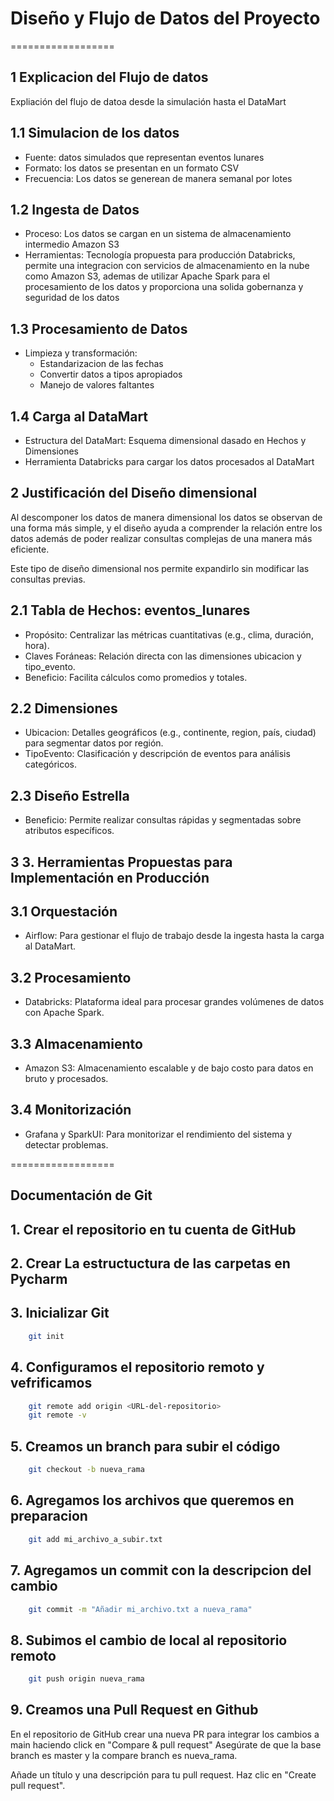 # Diseño y Flujo de Datos del Proyecto

==================

## 1 Explicacion del Flujo de datos
Expliación del flujo de datoa desde la simulación hasta el DataMart

## 1.1 Simulacion de los datos
- Fuente: datos simulados que representan eventos lunares
- Formato: los datos se presentan en un formato CSV
- Frecuencia: Los datos se generean de manera semanal por lotes

## 1.2 Ingesta de Datos
- Proceso: Los datos se cargan en un sistema de almacenamiento intermedio Amazon S3
- Herramientas: Tecnología propuesta para producción Databricks, permite una integracion con servicios de almacenamiento en la nube como Amazon S3, ademas de utilizar Apache Spark para el procesamiento de los datos y proporciona una solida gobernanza y seguridad de los datos

## 1.3 Procesamiento de Datos
- Limpieza y transformación:
    - Estandarizacion de las fechas
    - Convertir datos a tipos apropiados
    - Manejo de valores faltantes

## 1.4 Carga al DataMart
- Estructura del DataMart: Esquema dimensional dasado en Hechos y Dimensiones
- Herramienta Databricks para cargar los datos procesados al DataMart


## 2 Justificación del Diseño dimensional
Al descomponer los datos de manera dimensional los datos se observan de una forma más simple,
y el diseño ayuda a comprender la relación entre los datos además de poder realizar consultas complejas de una manera más eficiente.

Este tipo de diseño dimensional nos permite expandirlo sin modificar las consultas previas.

## 2.1 Tabla de Hechos: eventos_lunares
- Propósito: Centralizar las métricas cuantitativas (e.g., clima, duración, hora).
- Claves Foráneas: Relación directa con las dimensiones ubicacion y tipo_evento.
- Beneficio: Facilita cálculos como promedios y  totales.

## 2.2 Dimensiones
- Ubicacion: Detalles geográficos (e.g., continente, region, país, ciudad) para segmentar datos por región.
- TipoEvento: Clasificación y descripción de eventos para análisis categóricos.

## 2.3 Diseño Estrella
- Beneficio: Permite realizar consultas rápidas y segmentadas sobre atributos específicos.


## 3 3. Herramientas Propuestas para Implementación en Producción

## 3.1 Orquestación
- Airflow: Para gestionar el flujo de trabajo desde la ingesta hasta la carga al DataMart.

## 3.2 Procesamiento
- Databricks: Plataforma ideal para procesar grandes volúmenes de datos con Apache Spark.

## 3.3 Almacenamiento
- Amazon S3: Almacenamiento escalable y de bajo costo para datos en bruto y procesados.

## 3.4 Monitorización
- Grafana y SparkUI: Para monitorizar el rendimiento del sistema y detectar problemas.

==================
## Documentación de Git
## 1. Crear el repositorio en tu cuenta de GitHub
## 2. Crear La estructuctura de las carpetas en Pycharm
## 3. Inicializar Git

```bash
    git init
```
## 4. Configuramos el repositorio remoto y vefrificamos
```bash
    git remote add origin <URL-del-repositorio>
    git remote -v
```
## 5. Creamos un branch para subir el código
```bash
    git checkout -b nueva_rama
```
## 6. Agregamos los archivos que queremos en preparacion
```bash
    git add mi_archivo_a_subir.txt
```
## 7. Agregamos un commit con la descripcion del cambio
```bash
    git commit -m "Añadir mi_archivo.txt a nueva_rama"
```
## 8. Subimos el cambio de local al repositorio remoto
```bash
    git push origin nueva_rama
```
## 9. Creamos una Pull Request en Github
En el repositorio de GitHub crear una nueva PR para integrar los cambios a main haciendo click en "Compare & pull request"
Asegúrate de que la base branch es master y la compare branch es nueva_rama.

Añade un título y una descripción para tu pull request.
Haz clic en "Create pull request".
